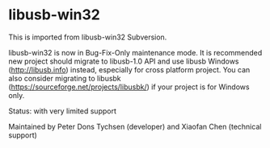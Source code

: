 # libusb-win32
This is imported from libusb-win32 Subversion.

libusb-win32 is now in Bug-Fix-Only maintenance mode. It is recommended new project should migrate to libusb-1.0 API and use libusb Windows (http://libusb.info) instead, especially for cross platform project. You can also consider migrating to libusbk (https://sourceforge.net/projects/libusbk/) if your project is for Windows only.

Status: with very limited support

Maintained by Peter Dons Tychsen (developer) and Xiaofan Chen (technical support)


